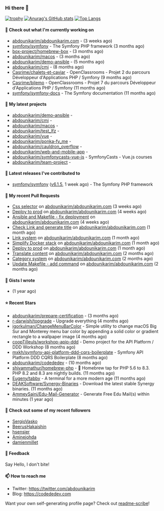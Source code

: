 ### Hi there 👋

[![trophy](https://github-profile-trophy.vercel.app/?username=abdounikarim&theme=onestar&row=1&column=7&no-frame=true&margin-w=13)](https://github.com/ryo-ma/github-profile-trophy)
[![Anurag's GitHub stats](https://github-readme-stats.vercel.app/api?username=abdounikarim&show_icons=true&theme=dark&count_private=true&hide_border=true)](https://github.com/anuraghazra/github-readme-stats)
[![Top Langs](https://github-readme-stats.vercel.app/api/top-langs/?username=abdounikarim&langs_count=8&layout=compact&theme=dark&hide_border=true)](https://github.com/anuraghazra/github-readme-stats)

#### 👷 Check out what I'm currently working on

- [abdounikarim/abdounikarim.com](https://github.com/abdounikarim/abdounikarim.com) -  (3 weeks ago)
- [symfony/symfony](https://github.com/symfony/symfony) - The Symfony PHP framework (3 months ago)
- [box-project/homebrew-box](https://github.com/box-project/homebrew-box) -  (3 months ago)
- [abdounikarim/macos](https://github.com/abdounikarim/macos) -  (3 months ago)
- [abdounikarim/demo-ansible](https://github.com/abdounikarim/demo-ansible) -  (5 months ago)
- [abdounikarim/cmi](https://github.com/abdounikarim/cmi) -  (8 months ago)
- [Casrime/chalets-et-caviar](https://github.com/Casrime/chalets-et-caviar) - OpenClassrooms - Projet 2 du parcours Développeur d&#39;Applications PHP / Symfony (9 months ago)
- [Casrime/bilemo](https://github.com/Casrime/bilemo) - OpenClassrooms - Projet 7 du parcours Développeur d&#39;Applications PHP / Symfony (11 months ago)
- [symfony/symfony-docs](https://github.com/symfony/symfony-docs) - The Symfony documentation (11 months ago)

#### 🌱 My latest projects

- [abdounikarim/demo-ansible](https://github.com/abdounikarim/demo-ansible) - 
- [abdounikarim/cmi](https://github.com/abdounikarim/cmi) - 
- [abdounikarim/macos](https://github.com/abdounikarim/macos) - 
- [abdounikarim/test_lfz](https://github.com/abdounikarim/test_lfz) - 
- [abdounikarim/vue](https://github.com/abdounikarim/vue) - 
- [abdounikarim/ponka-fy_me](https://github.com/abdounikarim/ponka-fy_me) - 
- [abdounikarim/cauldron_overflow](https://github.com/abdounikarim/cauldron_overflow) - 
- [abdounikarim/web-and-mobile-app](https://github.com/abdounikarim/web-and-mobile-app) - 
- [abdounikarim/symfonycasts-vue-js](https://github.com/abdounikarim/symfonycasts-vue-js) - SymfonyCasts - Vue.js courses
- [abdounikarim/team-project](https://github.com/abdounikarim/team-project) - 

#### 🔭 Latest releases I've contributed to

- [symfony/symfony](https://github.com/symfony/symfony) ([v6.1.5](https://github.com/symfony/symfony/releases/tag/v6.1.5), 1 week ago) - The Symfony PHP framework

#### 🔨 My recent Pull Requests

- [Css selector](https://github.com/abdounikarim/abdounikarim.com/pull/169) on [abdounikarim/abdounikarim.com](https://github.com/abdounikarim/abdounikarim.com) (3 weeks ago)
- [Deploy to prod](https://github.com/abdounikarim/abdounikarim.com/pull/167) on [abdounikarim/abdounikarim.com](https://github.com/abdounikarim/abdounikarim.com) (4 weeks ago)
- [Ansible and Makefile - fix deployment](https://github.com/abdounikarim/abdounikarim.com/pull/166) on [abdounikarim/abdounikarim.com](https://github.com/abdounikarim/abdounikarim.com) (4 weeks ago)
- [Check Link and generate title](https://github.com/abdounikarim/abdounikarim.com/pull/165) on [abdounikarim/abdounikarim.com](https://github.com/abdounikarim/abdounikarim.com) (1 month ago)
- [Link system](https://github.com/abdounikarim/abdounikarim.com/pull/163) on [abdounikarim/abdounikarim.com](https://github.com/abdounikarim/abdounikarim.com) (1 month ago)
- [Simplify Docker stack](https://github.com/abdounikarim/abdounikarim.com/pull/162) on [abdounikarim/abdounikarim.com](https://github.com/abdounikarim/abdounikarim.com) (1 month ago)
- [Deploy to prod](https://github.com/abdounikarim/abdounikarim.com/pull/161) on [abdounikarim/abdounikarim.com](https://github.com/abdounikarim/abdounikarim.com) (1 month ago)
- [Translate content](https://github.com/abdounikarim/abdounikarim.com/pull/159) on [abdounikarim/abdounikarim.com](https://github.com/abdounikarim/abdounikarim.com) (2 months ago)
- [Category system](https://github.com/abdounikarim/abdounikarim.com/pull/157) on [abdounikarim/abdounikarim.com](https://github.com/abdounikarim/abdounikarim.com) (2 months ago)
- [Update Makefile - add command](https://github.com/abdounikarim/abdounikarim.com/pull/154) on [abdounikarim/abdounikarim.com](https://github.com/abdounikarim/abdounikarim.com) (2 months ago)

#### 📓 Gists I wrote

- [](https://gist.github.com/b237278802559acb0bcf1e2516ba718e) (1 year ago)

#### ⭐ Recent Stars

- [abdounikarim/prepare-certification](https://github.com/abdounikarim/prepare-certification) -  (3 months ago)
- [r-darwish/topgrade](https://github.com/r-darwish/topgrade) - Upgrade everything (4 months ago)
- [igorkulman/ChangeMenuBarColor](https://github.com/igorkulman/ChangeMenuBarColor) - Simple utility to change macOS Big Sur and Monterey menu bar color by appending a solid color or gradient rectangle to a wallpaper image (4 months ago)
- [coopTilleuls/workshop-apip-ddd](https://github.com/coopTilleuls/workshop-apip-ddd) - Demo project for the API Platform / DDD Workshop (8 months ago)
- [mxkh/symfony-api-platform-ddd-cqrs-boilerplate](https://github.com/mxkh/symfony-api-platform-ddd-cqrs-boilerplate) - Symfony API Platform DDD CQRS Boilerplate (8 months ago)
- [abdounikarim/codededev](https://github.com/abdounikarim/codededev) -  (10 months ago)
- [shivammathur/homebrew-php](https://github.com/shivammathur/homebrew-php) - :beer: Homebrew tap for PHP 5.6 to 8.3. PHP 8.2 and 8.3 are nightly builds. (11 months ago)
- [Eugeny/tabby](https://github.com/Eugeny/tabby) - A terminal for a more modern age (11 months ago)
- [DEAKSoftware/Synergy-Binaries](https://github.com/DEAKSoftware/Synergy-Binaries) - Download the latest stable Synergy binaries. (11 months ago)
- [AmmeySaini/Edu-Mail-Generator](https://github.com/AmmeySaini/Edu-Mail-Generator) - Generate Free Edu Mail(s) within minutes (1 year ago)

#### 👯 Check out some of my recent followers

- [SergioVasko](https://github.com/SergioVasko)
- [BeerusHakaishin](https://github.com/BeerusHakaishin)
- [hsensier](https://github.com/hsensier)
- [Aminejohda](https://github.com/Aminejohda)
- [damienmillet](https://github.com/damienmillet)

#### 💬 Feedback

Say Hello, I don't bite!

#### 📫 How to reach me

- Twitter: https://twitter.com/abdounikarim
- Blog: https://codededev.com

Want your own self-generating profile page? Check out [readme-scribe](https://github.com/muesli/readme-scribe)!

